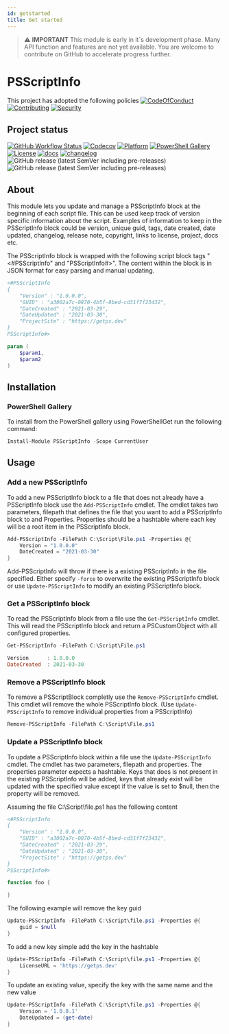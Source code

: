 ```yaml
---
id: getstarted
title: Get started
---
```


> :warning: **IMPORTANT**
> This module is early in it´s development phase. Many API function and features are not yet available. You are welcome to contribute on GitHub to accelerate progress further.

# PSScriptInfo

This project has adopted the following policies [![CodeOfConduct](https://img.shields.io/badge/Code%20Of%20Conduct-gray)](https://github.com/hanpq/PSScriptInfo/blob/main/.github/CODE_OF_CONDUCT.md) [![Contributing](https://img.shields.io/badge/Contributing-gray)](https://github.com/hanpq/PSScriptInfo/blob/main/.github/CONTRIBUTING.md) [![Security](https://img.shields.io/badge/Security-gray)](https://github.com/hanpq/PSScriptInfo/blob/main/.github/SECURITY.md)

## Project status
[![GitHub Workflow Status](https://img.shields.io/github/actions/workflow/status/hanpq/PSScriptInfo/build.yml?branch=main&label=build&logo=github)](https://github.com/hanpq/PSScriptInfo/actions/workflows/build.yml) [![Codecov](https://img.shields.io/codecov/c/github/hanpq/PSScriptInfo?logo=codecov&token=qJqWlwMAiD)](https://codecov.io/gh/hanpq/PSScriptInfo) [![Platform](https://img.shields.io/powershellgallery/p/PSScriptInfo?logo=ReasonStudios)](https://img.shields.io/powershellgallery/p/PSScriptInfo) [![PowerShell Gallery](https://img.shields.io/powershellgallery/dt/PSScriptInfo?label=downloads)](https://www.powershellgallery.com/packages/PSScriptInfo) [![License](https://img.shields.io/github/license/hanpq/PSScriptInfo)](https://github.com/hanpq/PSScriptInfo/blob/main/LICENSE) [![docs](https://img.shields.io/badge/docs-getps.dev-blueviolet)](https://getps.dev/modules/PSScriptInfo/getstarted) [![changelog](https://img.shields.io/badge/changelog-getps.dev-blueviolet)](https://github.com/hanpq/PSScriptInfo/blob/main/CHANGELOG.md) ![GitHub release (latest SemVer including pre-releases)](https://img.shields.io/github/v/release/hanpq/PSScriptInfo?label=version&sort=semver) ![GitHub release (latest SemVer including pre-releases)](https://img.shields.io/github/v/release/hanpq/PSScriptInfo?include_prereleases&label=prerelease&sort=semver)

## About

This module lets you update and manage a PSScriptInfo block at the beginning of each script file. This can be used keep track of version specific information about the script. Examples of information to keep in the PSScriptInfo block could be version, unique guid, tags, date created, date updated, changelog, release note, copyright, links to license, project, docs etc.

The PSScriptInfo block is wrapped with the following script block tags "<#PSScriptInfo" and "PSScriptInfo#>". The content within the block is in JSON format for easy parsing and manual updating.

```powershell
<#PSScriptInfo
{
    "Version" : "1.0.0.0",
    "GUID" : "a3002a7c-0870-4b5f-8bed-cd31f7f23432",
    "DateCreated" : "2021-03-29",
    "DateUpdated" : "2021-03-30",
    "ProjectSite" : "https://getps.dev"
}
PSScriptInfo#>

param (
    $param1,
    $param2
)
```


## Installation

### PowerShell Gallery

To install from the PowerShell gallery using PowerShellGet run the following command:

```powershell
Install-Module PSScriptInfo -Scope CurrentUser
```

## Usage

### Add a new PSScriptInfo

To add a new PSScriptInfo block to a file that does not already have a PSScriptInfo block use the <code>Add-PSScriptInfo</code> cmdlet. The cmdlet takes two parameters, filepath that defines the file that you want to add a PSScriptInfo block to and Properties. Properties should be a hashtable where each key will be a root item in the PSScriptInfo block. 

```powershell
Add-PSScriptInfo -FilePath C:\Script\File.ps1 -Properties @{
    Version = "1.0.0.0"
    DateCreated = "2021-03-30"
}
```

Add-PSScriptInfo will throw if there is a existing PSScriptInfo in the file specified. Either specify <code>-force</code> to overwrite the existing PSScriptInfo block or use <code>Update-PSScriptInfo</code> to modify an existing PSScriptInfo block.

### Get a PSScriptInfo block

To read the PSScriptInfo block from a file use the <code>Get-PSScriptInfo</code> cmdlet. This will read the PSScriptInfo block and return a PSCustomObject with all configured properties.

```powershell
Get-PSScriptInfo -FilePath C:\Script\File.ps1

Version      : 1.0.0.0
DateCreated  : 2021-03-30
```

### Remove a PSScriptInfo block

To remove a PSScriptBlock completly use the <code>Remove-PSScriptInfo</code> cmdlet. This cmdlet will remove the whole PSScriptInfo block. (Use <code>Update-PSScriptInfo</code> to remove individual properties from a PSScriptInfo)

```powershell
Remove-PSScriptInfo -FilePath C:\Script\File.ps1
```

### Update a PSScriptInfo block

To update a PSScriptInfo block within a file use the <code>Update-PSScriptInfo</code> cmdlet. The cmdlet has two parameters, filepath and properties. The properties parameter expects a hashtable. Keys that does is not present in the existing PSScriptInfo will be added, keys that already exist will be updated with the specified value except if the value is set to $null, then the property will be removed.

Assuming the file C:\Script\file.ps1 has the following content

```powershell
<#PSScriptInfo
{
    "Version" : "1.0.0.0",
    "GUID" : "a3002a7c-0870-4b5f-8bed-cd31f7f23432",
    "DateCreated" : "2021-03-29",
    "DateUpdated" : "2021-03-30",
    "ProjectSite" : "https://getps.dev"
}
PSScriptInfo#>

function foo {

}
```

The following example will remove the key guid

```powershell
Update-PSScriptInfo -FilePath C:\Script\file.ps1 -Properties @{
    guid = $null
}
```

To add a new key simple add the key in the hashtable

```powershell
Update-PSScriptInfo -FilePath C:\Script\file.ps1 -Properties @{
    LicenseURL = 'https://getps.dev'
}
```

To update an existing value, specify the key with the same name and the new value

```powershell
Update-PSScriptInfo -FilePath C:\Script\file.ps1 -Properties @{
    Version = '1.0.0.1'
    DateUpdated = (get-date)
}
```
